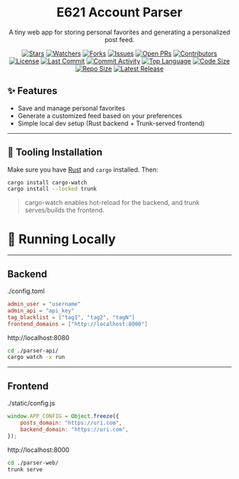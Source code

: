 <div align="center">

# E621 Account Parser

A tiny web app for storing personal favorites and generating a personalized post feed.

[![Stars](https://img.shields.io/github/stars/Basedfloppa/e621-Account-Parser?style=flat-square)](https://github.com/Basedfloppa/e621-Account-Parser/stargazers)
[![Watchers](https://img.shields.io/github/watchers/Basedfloppa/e621-Account-Parser?style=flat-square)](https://github.com/Basedfloppa/e621-Account-Parser/watchers)
[![Forks](https://img.shields.io/github/forks/Basedfloppa/e621-Account-Parser?style=flat-square)](https://github.com/Basedfloppa/e621-Account-Parser/network/members)
[![Issues](https://img.shields.io/github/issues/Basedfloppa/e621-Account-Parser?style=flat-square)](https://github.com/Basedfloppa/e621-Account-Parser/issues)
[![Open PRs](https://img.shields.io/github/issues-pr/Basedfloppa/e621-Account-Parser?style=flat-square)](https://github.com/Basedfloppa/e621-Account-Parser/pulls)
[![Contributors](https://img.shields.io/github/contributors/Basedfloppa/e621-Account-Parser?style=flat-square)](https://github.com/Basedfloppa/e621-Account-Parser/graphs/contributors)
[![License](https://img.shields.io/github/license/Basedfloppa/e621-Account-Parser?style=flat-square)](LICENSE)
[![Last Commit](https://img.shields.io/github/last-commit/Basedfloppa/e621-Account-Parser?style=flat-square)](https://github.com/Basedfloppa/e621-Account-Parser/commits)
[![Commit Activity](https://img.shields.io/github/commit-activity/m/Basedfloppa/e621-Account-Parser?style=flat-square)](https://github.com/Basedfloppa/e621-Account-Parser/pulse)
[![Top Language](https://img.shields.io/github/languages/top/Basedfloppa/e621-Account-Parser?style=flat-square)](https://github.com/Basedfloppa/e621-Account-Parser)
[![Code Size](https://img.shields.io/github/languages/code-size/Basedfloppa/e621-Account-Parser?style=flat-square)](https://github.com/Basedfloppa/e621-Account-Parser)
[![Repo Size](https://img.shields.io/github/repo-size/Basedfloppa/e621-Account-Parser?style=flat-square)](https://github.com/Basedfloppa/e621-Account-Parser)
[![Latest Release](https://img.shields.io/github/v/release/Basedfloppa/e621-Account-Parser?display_name=tag&sort=semver&style=flat-square)](https://github.com/Basedfloppa/e621-Account-Parser/releases)

</div>

## ✨ Features
- Save and manage personal favorites
- Generate a customized feed based on your preferences
- Simple local dev setup (Rust backend + Trunk-served frontend)

---

## 🧰 Tooling Installation
Make sure you have [Rust](https://www.rust-lang.org/tools/install) and `cargo` installed. Then:

```bash
cargo install cargo-watch
cargo install --locked trunk
```
>cargo-watch enables hot-reload for the backend, and trunk serves/builds the frontend.

# 🚀 Running Locally

---

## Backend

./config.toml 
```toml
admin_user = "username"
admin_api = "api_key"
tag_blacklist = ["tag1", "tag2", "tagN"]
frontend_domains = ["http://localhost:8000"]
```

http://localhost:8080

```bash
cd ./parser-api/
cargo watch -x run
```

---

## Frontend

./static/config.js
```js
window.APP_CONFIG = Object.freeze({
    posts_domain: "https://uri.com",
    backend_domain: "https://uri.com",
});
```

http://localhost:8000

```bash
cd ./parser-web/
trunk serve
```

